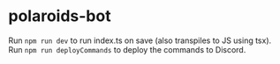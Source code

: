 # polaroids-bot

Run `npm run dev` to run index.ts on save (also transpiles to JS using tsx).
Run `npm run deployCommands` to deploy the commands to Discord.

